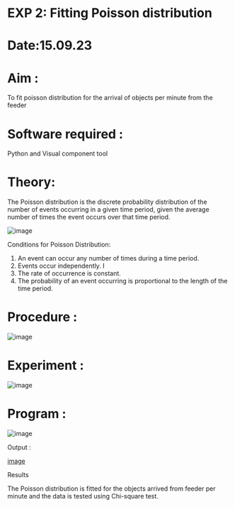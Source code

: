 # EXP 2: Fitting Poisson  distribution
# Date:15.09.23
# Aim : 

To fit poisson distribution for the arrival of objects per minute from the feeder

# Software required :  

Python and Visual component tool

# Theory:

The Poisson distribution is the discrete probability distribution of the number of events occurring in a given time period, given the average number of times the event occurs over that time period.

![image](https://user-images.githubusercontent.com/104613195/166248326-fd042076-8b0b-40c4-8b11-1d8e8fcb74db.png)

 Conditions for Poisson Distribution:

1. An event can occur any number of times during a time period.
2. Events occur independently. I
3. The rate of occurrence is constant.
4. The probability of an event occurring is proportional to the length of the time period. 
 
# Procedure :

![image](https://user-images.githubusercontent.com/104613195/166251988-d0c53205-6080-4f7b-ae4c-398178586637.png)

# Experiment :

![image](https://user-images.githubusercontent.com/103921593/230282876-f4a5afbf-cac1-4648-a1b0-c78840638a8e.png)

# Program :
![image](https://github.com/iamdinesh0/Poisson_distribution/assets/88037964/be41fb63-957d-4c9a-9f98-93d95fa908b7)

Output : 

[image](https://github.com/iamdinesh0/Poisson_distribution/assets/88037964/c1505c53-b495-4881-828e-d86afb9d3cf5)

Results

The Poisson distribution is fitted for the objects arrived from feeder per minute and the data is tested using Chi-square test. 
 
